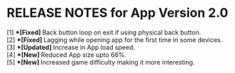 # RELEASE NOTES for App Version 2.0  

[1] <b> *[Fixed] </b> Back button loop on exit if using physical back button.  
[2] <b> *[Fixed] </b> Lagging while opening app for the first time in some devices.  
[3] <b> *[Updated] </b> Increase in App load speed.   
[4] <b> *[New] </b> Reduced App size upto 66%.  
[5] <b> *[New] </b> Increased game difficulty making it more interesting.  
